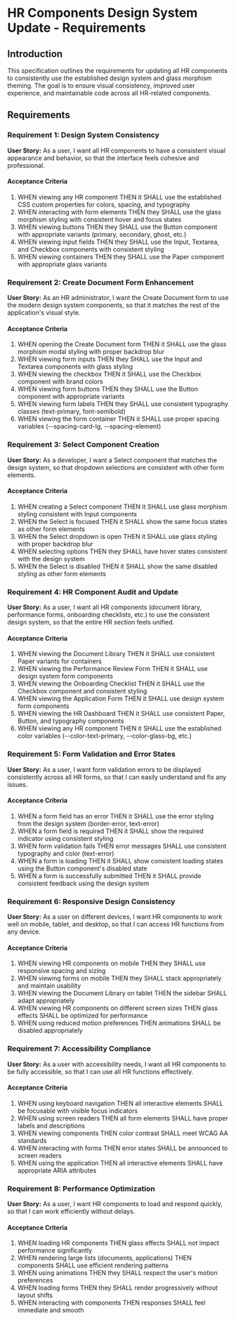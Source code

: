 # HR Components Design System Update - Requirements

## Introduction

This specification outlines the requirements for updating all HR components to consistently use the established design system and glass morphism theming. The goal is to ensure visual consistency, improved user experience, and maintainable code across all HR-related components.

## Requirements

### Requirement 1: Design System Consistency

**User Story:** As a user, I want all HR components to have a consistent visual appearance and behavior, so that the interface feels cohesive and professional.

#### Acceptance Criteria

1. WHEN viewing any HR component THEN it SHALL use the established CSS custom properties for colors, spacing, and typography
2. WHEN interacting with form elements THEN they SHALL use the glass morphism styling with consistent hover and focus states
3. WHEN viewing buttons THEN they SHALL use the Button component with appropriate variants (primary, secondary, ghost, etc.)
4. WHEN viewing input fields THEN they SHALL use the Input, Textarea, and Checkbox components with consistent styling
5. WHEN viewing containers THEN they SHALL use the Paper component with appropriate glass variants

### Requirement 2: Create Document Form Enhancement

**User Story:** As an HR administrator, I want the Create Document form to use the modern design system components, so that it matches the rest of the application's visual style.

#### Acceptance Criteria

1. WHEN opening the Create Document form THEN it SHALL use the glass morphism modal styling with proper backdrop blur
2. WHEN viewing form inputs THEN they SHALL use the Input and Textarea components with glass styling
3. WHEN viewing the checkbox THEN it SHALL use the Checkbox component with brand colors
4. WHEN viewing form buttons THEN they SHALL use the Button component with appropriate variants
5. WHEN viewing form labels THEN they SHALL use consistent typography classes (text-primary, font-semibold)
6. WHEN viewing the form container THEN it SHALL use proper spacing variables (--spacing-card-lg, --spacing-element)

### Requirement 3: Select Component Creation

**User Story:** As a developer, I want a Select component that matches the design system, so that dropdown selections are consistent with other form elements.

#### Acceptance Criteria

1. WHEN creating a Select component THEN it SHALL use glass morphism styling consistent with Input components
2. WHEN the Select is focused THEN it SHALL show the same focus states as other form elements
3. WHEN the Select dropdown is open THEN it SHALL use glass styling with proper backdrop blur
4. WHEN selecting options THEN they SHALL have hover states consistent with the design system
5. WHEN the Select is disabled THEN it SHALL show the same disabled styling as other form elements

### Requirement 4: HR Component Audit and Update

**User Story:** As a user, I want all HR components (document library, performance forms, onboarding checklists, etc.) to use the consistent design system, so that the entire HR section feels unified.

#### Acceptance Criteria

1. WHEN viewing the Document Library THEN it SHALL use consistent Paper variants for containers
2. WHEN viewing the Performance Review Form THEN it SHALL use design system form components
3. WHEN viewing the Onboarding Checklist THEN it SHALL use the Checkbox component and consistent styling
4. WHEN viewing the Application Form THEN it SHALL use design system form components
5. WHEN viewing the HR Dashboard THEN it SHALL use consistent Paper, Button, and typography components
6. WHEN viewing any HR component THEN it SHALL use the established color variables (--color-text-primary, --color-glass-bg, etc.)

### Requirement 5: Form Validation and Error States

**User Story:** As a user, I want form validation errors to be displayed consistently across all HR forms, so that I can easily understand and fix any issues.

#### Acceptance Criteria

1. WHEN a form field has an error THEN it SHALL use the error styling from the design system (border-error, text-error)
2. WHEN a form field is required THEN it SHALL show the required indicator using consistent styling
3. WHEN form validation fails THEN error messages SHALL use consistent typography and color (text-error)
4. WHEN a form is loading THEN it SHALL show consistent loading states using the Button component's disabled state
5. WHEN a form is successfully submitted THEN it SHALL provide consistent feedback using the design system

### Requirement 6: Responsive Design Consistency

**User Story:** As a user on different devices, I want HR components to work well on mobile, tablet, and desktop, so that I can access HR functions from any device.

#### Acceptance Criteria

1. WHEN viewing HR components on mobile THEN they SHALL use responsive spacing and sizing
2. WHEN viewing forms on mobile THEN they SHALL stack appropriately and maintain usability
3. WHEN viewing the Document Library on tablet THEN the sidebar SHALL adapt appropriately
4. WHEN viewing HR components on different screen sizes THEN glass effects SHALL be optimized for performance
5. WHEN using reduced motion preferences THEN animations SHALL be disabled appropriately

### Requirement 7: Accessibility Compliance

**User Story:** As a user with accessibility needs, I want all HR components to be fully accessible, so that I can use all HR functions effectively.

#### Acceptance Criteria

1. WHEN using keyboard navigation THEN all interactive elements SHALL be focusable with visible focus indicators
2. WHEN using screen readers THEN all form elements SHALL have proper labels and descriptions
3. WHEN viewing components THEN color contrast SHALL meet WCAG AA standards
4. WHEN interacting with forms THEN error states SHALL be announced to screen readers
5. WHEN using the application THEN all interactive elements SHALL have appropriate ARIA attributes

### Requirement 8: Performance Optimization

**User Story:** As a user, I want HR components to load and respond quickly, so that I can work efficiently without delays.

#### Acceptance Criteria

1. WHEN loading HR components THEN glass effects SHALL not impact performance significantly
2. WHEN rendering large lists (documents, applications) THEN components SHALL use efficient rendering patterns
3. WHEN using animations THEN they SHALL respect the user's motion preferences
4. WHEN loading forms THEN they SHALL render progressively without layout shifts
5. WHEN interacting with components THEN responses SHALL feel immediate and smooth